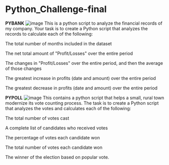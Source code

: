 # Python_Challenge-final
**PYBANK**
![image](https://user-images.githubusercontent.com/99673859/159591699-be765b0c-a1da-45b5-8f54-b0e96922ca23.png)
This is a python script to analyze the financial records of my company. Your task is to create a Python script that analyzes the records to calculate each of the following:

The total number of months included in the dataset

The net total amount of "Profit/Losses" over the entire period

The changes in "Profit/Losses" over the entire period, and then the average of those changes

The greatest increase in profits (date and amount) over the entire period

The greatest decrease in profits (date and amount) over the entire period



**PYPOLL**
![image](https://user-images.githubusercontent.com/99673859/159591617-a155bca6-7c93-4c06-aaf8-4fbdc92dfa12.png)
This contains a python script that helps a small, rural town modernize its vote counting process. The task is to create a Python script that analyzes the votes and calculates each of the following:

The total number of votes cast

A complete list of candidates who received votes

The percentage of votes each candidate won

The total number of votes each candidate won

The winner of the election based on popular vote.

